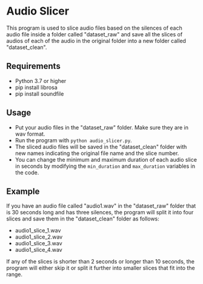 # Audio Slicer

This program is used to slice audio files based on the silences of each audio file inside a folder called "dataset_raw" and save all the slices of audios of each of the audio in the original folder into a new folder called "dataset_clean".

## Requirements

- Python 3.7 or higher
- pip install librosa
- pip install soundfile

## Usage

- Put your audio files in the "dataset_raw" folder. Make sure they are in wav format.
- Run the program with `python audio_slicer.py`.
- The sliced audio files will be saved in the "dataset_clean" folder with new names indicating the original file name and the slice number.
- You can change the minimum and maximum duration of each audio slice in seconds by modifying the `min_duration` and `max_duration` variables in the code.

## Example

If you have an audio file called "audio1.wav" in the "dataset_raw" folder that is 30 seconds long and has three silences, the program will split it into four slices and save them in the "dataset_clean" folder as follows:

- audio1_slice_1.wav
- audio1_slice_2.wav
- audio1_slice_3.wav
- audio1_slice_4.wav

If any of the slices is shorter than 2 seconds or longer than 10 seconds, the program will either skip it or split it further into smaller slices that fit into the range.
